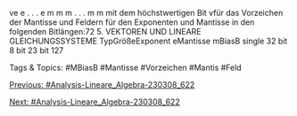 ve e . . . e m m m . . . m m
mit dem höchstwertigen Bit vfür das Vorzeichen der Mantisse und Feldern für den Exponenten und
Mantisse in den folgenden Bitlängen:72 5. VEKTOREN UND LINEARE GLEICHUNGSSYSTEME
TypGrößeExponent eMantisse mBiasB
single 32 bit 8 bit 23 bit 127

   Tags & Topics:
   #MBiasB
   #Mantisse
   #Vorzeichen
   #Mantis
   #Feld

[Previous: #Analysis-Lineare_Algebra-230308_622](Analysis-Lineare_Algebra-230308_622.md)

[Next: #Analysis-Lineare_Algebra-230308_622](Analysis-Lineare_Algebra-230308_622.md)
